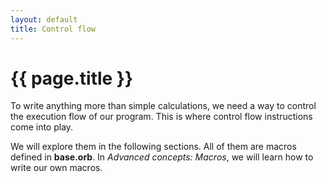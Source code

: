 ```yaml
---
layout: default
title: Control flow
---
```

# {{ page.title }}

To write anything more than simple calculations, we need a way to control the execution flow of our program. This is where control flow instructions come into play.

We will explore them in the following sections. All of them are macros defined in **base.orb**. In *Advanced concepts: Macros*, we will learn how to write our own macros.
